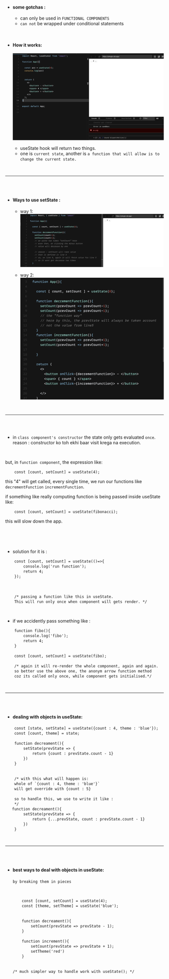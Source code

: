 - #### some gotchas : 
    - can only be used in `FUNCTIONAL COMPONENTS`
    - `can not` be wrapped under conditional statements


</br>

- #### How it works: 

    ![](/bootstrapsImages/usestate1.png)     
    - useState hook will return two things.
    - one is `current state`, another is `a function that will allow is to change the current state.` 


</br>
<hr> </br> </br>

- #### Ways to use setState : 
    - way 1: 
![](/bootstrapsImages/usestate2.png)
 
    - way 2: 
![](/bootstrapsImages/usestate4.png)

</br>
<hr> </br> </br>

- in `class component's constructor` 
the state only gets evaluated `once`.
reason : constructor ko toh ekhi baar visit krega na execution. 
</br>

but,
in `function component`, the expression like:

```JS
    const [count, setCount] = useState(4);
```
this "4" will get called, 
every single time, we run our functions like 
`decrementFunction` `incrementFunction`.

if something like really computing function is being passed inside useState like: 
```JS
    const [count, setCount] = useState(fibonacci);
```
this will slow down the app.

</br></br></br>

- solution for it is :
```JS
    const [count, setCount] = useState(()=>{
        console.log('run function');
        return 4;
    });



    /* passing a function like this in useState.
    This will run only once when component will gets render. */
```


</br>

- if we accidently pass something like :
```JS
    function fibo(){
        console.log('fibo');
        return 4;
    }

    const [count, setCount] = useState(fibo);

    /* again it will re-render the whole component, again and again.
    so better use the above one, the anonym arrow function method 
    coz its called only once, while component gets initialised.*/
```

</br>
<hr> </br> </br>

- #### dealing with objects in useState:
```JS
    const [state, setState] = useState({count : 4, theme : 'blue'});
    const [count, theme] = state;

    function decreament(){
        setState(prevState => {
            return {count : prevState.count - 1}
        })
    }


    /* with this what will happen is:
    whole of `{count : 4, theme : 'blue'}` 
    will get override with {count : 5}  
    
    so to handle this, we use to write it like :
    */
   function decreament(){
        setState(prevState => {
            return {...prevState, count : prevState.count - 1}
        })
    }
```


</br>
<hr> </br> </br>

- #### best ways to deal with objects in useState:
    `by breaking them in pieces` 

    </br>

    ```JS
        const [count, setCount] = useState(4);
        const [theme, setTheme] = useState('blue');


        function decreament(){
            setCount(prevState => prevState - 1);
        }

        function increment(){
            setCount(prevState => prevState + 1);
            setTheme('red')
        }


    /* much simpler way to handle work with useState(); */
    ```

    
